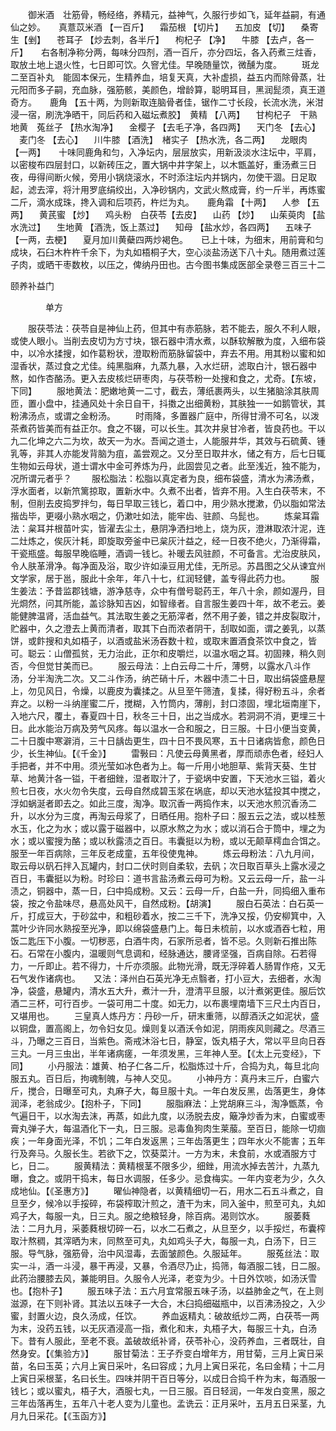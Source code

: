 <!-- { "loadSidebar": true } -->
　　御米酒　壮筋骨，畅经络，养精元，益神气，久服行步如飞，延年益嗣，有通仙之妙。　　真薏苡米酒 【一百斤】 　霜茄根 【切片】 　五加皮 【切】 　桑寄生【剉】 　苍耳子 【炒去刺，各半斤】 　枸杞子 【净】 　牛膝 【去卢，各一斤】　　右各制净称分两，每味分四剂，酒一百斤，亦分四坛，各入药煮三炷香，取放土地上退火性，七日即可饮。久窨尤佳。早晚随量饮，微醺为度。
　　斑龙二至百补丸　能固本保元，生精养血，培复天真，大补虚损，益五内而除骨蒸，壮元阳而多子嗣，充血脉，强筋骸，美颜色，增龄算，聪明耳目，黑润髭须，真王道奇方。　　鹿角 【五十两，为则新取连脑骨者佳，锯作二寸长段，长流水洗，米泔浸一宿，刷洗净晒干，同后药和入磁坛煮胶】　黄精 【八两】 　甘枸杞子　干熟地黄　菟丝子 【热水淘净】 　金樱子 【去毛子净，各四两】 　天门冬 【去心】 　麦门冬 【去心】 　川牛膝 【酒洗】　楮实子 【热水洗，各二两】 　龙眼肉 【一两】　　十味同鹿角和匀，入净坛内，层层放实，用新汲淡水注坛中，平肩，以密梭布四层封口，以新砖压之，置大锅中井字架上，以木甑盖好，重汤煮三日夜，毋得间断火候，旁用小锅烧滚水，不时添注坛内并锅内，勿使干涸。日足取起，滤去滓，将汁用罗底绢绞出，入净砂锅内，文武火熬成膏，约一斤半，再炼蜜二斤，滴水成珠，搀入调和后项药，杵烂为丸。　　鹿角霜 【十两】 　人参 【五两】 　黄芪蜜 【炒】 　鸡头粉　白茯苓【去皮】 　山药 【炒】 　山茱萸肉 【盐水洗过】 　生地黄 【酒洗，饭上蒸过】 　知母 【盐水炒，各四两】 　五味子 【一两，去梗】 　夏月加川黄蘗四两炒褐色。　　已上十味，为细末，用前膏和匀成块，石臼木杵杵千余下，为丸如梧桐子大，空心淡盐汤送下八十丸。随用煮过莲子肉，或晒干枣数枚，以压之，俾纳丹田也。古今图书集成医部全录卷三百三十二

颐养补益门

　　　　单方

　　服茯苓法：茯苓自是神仙上药，但其中有赤筋脉，若不能去，服久不利人眼，或使人眼小。当削去皮切为方寸块，银石器中清水煮，以酥软解散为度，入细布袋中，以冷水揉搜，如作葛粉状，澄取粉而筋脉留袋中，弃去不用。用其粉以蜜和如湿香状，蒸过食之尤佳。纯黑脂麻，九蒸九暴，入水烂研，滤取白汁，银石器中熬，如作杏酪汤。更入去皮核烂研枣肉，与茯苓粉一处搜和食之，尤奇。【东坡，下同】
　　服地黄法：肥嫩地黄一二寸，截去，薄纸裹两头，以生猪脑涂其肤周匝，置小盘中，挂通风处十余日自干，抖擞之出细黄粉，其肤独一一如鹅管状，其粉沸汤点，或谓之金粉汤。
　　时雨降，多置器广庭中，所得甘滑不可名，以泼茶煮药皆美而有益正尔。食之不辍，可以长生。其次井泉甘冷者，皆良药也。干以九二化坤之六二为坎，故天一为水。吾闻之道士，人能服井华，其效与石硫黄、锺乳等，非其人亦能发背脑为疽，盖尝观之。又分至日取井水，储之有方，后七日辄生物如云母状，道士谓水中金可养炼为丹，此固尝见之者。此至浅近，独不能为，况所谓元者乎？
　　服松脂法：松脂以真定者为良，细布袋盛，清水为沸汤煮，浮水面者，以新笊篱掠取，置新水中。久煮不出者，皆弃不用。入生白茯苓末，不制，但削去皮捣罗拌匀，每日早取三钱匕，着口中，用少熟水搅漱，仍以脂如常法揩齿毕，更啜小熟水咽之，仍漱吐如法，能牢齿、驻颜、乌髭也。
　　炼枲耳霜法：枲耳并根苗叶实，皆濯去尘土，悬阴净洒扫地上，烧为灰，澄淋取浓汁泥，连二灶炼之，俟灰汁耗，即旋取旁釜中已枲灰汁益之，经一日夜不绝火，乃渐得霜，干瓷瓶盛。每服早晚临睡，酒调一钱匕。补暖去风驻颜，不可备言。尤治皮肤风，令人肤革滑净。每净面及浴，取少许如澡豆用尤佳，无所忌。苏昌图之父从谏宜州文学家，居于邕，服此十余年，年八十七，红润轻健，盖专得此药力也。
　　服生姜法：予昔监郡钱塘，游净慈寺，众中有僧号聪药王，年八十余，颜如渥丹，目光烱然，问其所能，盖诊脉知吉凶，如智缘者。自言服生姜四十年，故不老云。姜能健脾温肾，活血益气。其法取生姜之无筋滓者，然不用子姜，错之并皮裂取汁，贮器中，久之澄去上黄而清者，取其下白而浓者阴干，刮取如面，谓之姜乳，以蒸饼，或飰搜和丸如梧子，以酒或盐米汤吞数十粒，或取末置酒食茶饮中食之，皆可。聪云：山僧孤贫，无力治此，正尔和皮嚼烂，以温水咽之耳。初固辣，稍久则否，今但觉甘美而已。
　　服云母法：上白云母二十斤，薄劈，以露水八斗作汤，分半淘洗二次。又二斗作汤，纳芒硝十斤，木器中渍二十日，取出绢袋盛悬屋上，勿见风日，令燥，以鹿皮为囊揉之。从旦至午筛渣，复揉，得好粉五斗，余者弃之。以粉一斗纳崖蜜二斤，搅糊，入竹筒内，薄削，封口漆固，埋北垣南崖下，入地六尺，覆土，春夏四十日，秋冬三十日，出之当成水。若洞洞不消，更埋三十日。此水能治万病及劳气风疼。每以温水一合和服之，日三服。十日小便当变黄，二十日腹中寒澼消，三十日龋齿更生，四十日不畏风寒，五十日诸病皆愈，颜色日少，长生神仙。【《千金》】
　　雷斅曰：凡使云母黄黑者，厚而顽赤色者，经妇人手把者，并不中用。须光莹如冰色者为上。每一斤用小地胆草、紫背天葵、生甘草、地黄汁各一镒，干者细銼，湿者取汁了，于瓷埚中安置，下天池水三镒，着火煎七日夜，水火勿令失度，云母自然成碧玉浆在埚底，却以天池水猛投其中搅之，浮如蜗涎者即去之。如此三度，淘净。取沉香一两捣作末，以天池水煎沉香汤二升，以水分为三度，再淘云母浆了，日晒任用。抱朴子曰：服五云之法，或以桂葱水玉，化之为水；或以露于磁器中，以原水熬之为水；或以消石合于筒中，埋之为水；或以蜜搜为酪；或以秋露渍之百日。韦囊挺以为粉，或以无颠草樗血合饵之。服至一年百病除，三年反老成童，五年役使鬼神。
　　炼云母粉法：八九月间，取云母以矾石拌入瓦罐内，封口二伏时则自柔软，去矾；次日取百草头上露水浸之百日，韦囊挺以为粉。时珍曰：道书言盐汤煮云母可为粉。又云云母一斤，盐一斗渍之，铜器中，蒸一日，臼中捣成粉。又云：云母一斤，白盐一升，同捣细入重布袋，按之令盐味尽，悬高处风干，自然成粉。【胡演】
　　服白石英法：白石英一斤，打成豆大，于砂盆中，和粗砂着水，按二三千下，洗净又挼，仍安柳箕中，入蒿叶少许同水熟挼至光净，即以绵袋盛悬门上。每日未梳前，以水或酒吞七粒，用饭二匙压下小腹。一切秽恶，白酒牛肉，石家所忌者，皆不忌。久则新石推出陈石。石常在小腹内，温暖则气息调和，经脉通达，腰肾坚强，百病自除。石若得力，一斤即止。若不得力，十斤亦须服。此物光滑，既无浮碎着人肠胃作疮，又无石气发作诸病也。　　又法：泽州白石英光净无点翳者，打小豆大，去细者，水淘净，袋盛，悬罐内，清水五大升，煮汁一升，澄清平旦服，以汁煮粥更佳。服后饮酒二三杯，可行百步。一袋可用二十度。如无力，以布裹埋南墙下三尺土内百日，又堪用也。
　　三皇真人炼丹方：丹砂一斤，研末重筛，以醇酒沃之如泥状，盛以铜盘，置高阁上，勿令妇女见。燥则复以酒沃令如泥，阴雨疾风则藏之。尽酒三斗，乃曝之三百日，当紫色。斋戒沐浴七日，静室，饭丸梧子大，常以平旦向日吞三丸。一月三虫出，半年诸病瘥，一年须发黑，三年神人至。【《太上元变经》，下同】
　　小丹服法：雄黄、柏子仁各二斤，松脂炼过十斤，合捣为丸，每旦北向服五丸。百日后，拘魂制魄，与神人交见。
　　小神丹方：真丹末三斤，白蜜六斤，搅合，日曝至可丸，丸麻子大，每旦服十丸。一年白发反黑，齿落更生，身体润泽，老翁成少。【抱朴子，下同】
　　服脂麻法：上党胡麻三斗，淘净甑蒸，令气遍日干，以水淘去沫，再蒸，如此九度，以汤脱去皮，簸净炒香为末，白蜜或枣膏丸弹子大，每温酒化下一丸，日三服。忌毒鱼狗肉生莱菔。至百日，能除一切痼疾；一年身面光泽，不饥；二年白发返黑；三年齿落更生；四年水火不能害；五年行及奔马。久服长生。若欲下之，饮葵菜汁。一方为末，未食前，水或酒服方寸匕，日二。
　　服黄精法：黄精根茎不限多少，细銼，用流水掉去苦汁，九蒸九曝，食之。或阴干捣末，每日水调服，任多少。忌食梅实。一年内变老为少，久久成地仙。【《圣惠方》】
　　曜仙神隐者，以黄精细切一石，用水二石五斗煮之，自旦至夕，候冷以手挼碎，布袋榨取汁煎之，渣干为末，同入釜中，煎至可丸，丸如鸡子大，每服一丸，日三丸。服之绝粮轻身，除百病。渴则饮水。
　　服萎蕤法：二月九月，采萎蕤根切碎一石，以水二石煮之，从旦至夕，以手挼烂，布囊榨取汁熬稠，其滓晒为末，同熬至可丸，丸如鸡头子大，每服一丸，白汤下，日三服。导气脉，强筋骨，治中风湿毒，去面皱颜色。久服延年。
　　服菟丝法：取实一斗，酒一斗浸，暴干再浸，又暴，令酒尽乃止，捣筛，每酒服二钱，日二服。此药治腰膝去风，兼能明目。久服令人光泽，老变为少。十日外饮啖，如汤沃雪也。【抱朴子】
　　服五味子法：五六月宜常服五味子汤，以益肺金之气，在上则滋源，在下则补肾。其法以五味子一大合，木臼捣细磁瓶中，以百沸汤投之，入少蜜，封置火边，良久汤成，任饮。
　　养血返精丸：破故纸炒二两，白茯苓一两为末，没药五钱，以无灰酒浸高一指，煮化和末，丸梧子大，每服三十丸，白汤下。昔有人服此，至老不衰。盖破故纸补肾，茯苓补心，没药养血，三者既壮，自然身安。【《集验方》】
　　服甘菊法：王子乔变白增年方，用甘菊，三月上寅日采苗，名曰玉英；六月上寅日采叶，名曰容成；九月上寅日采花，名曰金精；十二月上寅日采根茎，名曰长生。四味并阴干百日等分，以成日合捣千杵为末，每酒服一钱匕；或以蜜丸，梧子大，酒服七丸，一日三服。百日轻润，一年发白变黑，服之三年齿落再生，五年八十老人变为儿童也。孟诜云：正月采叶，五月五日采茎，九月九日采花。【《玉函方》】
